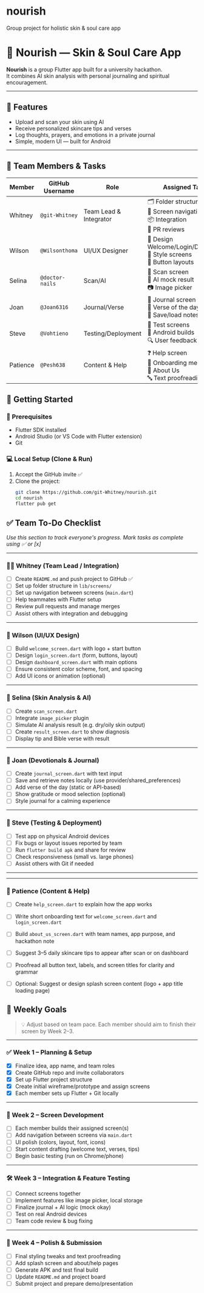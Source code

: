 # nourish
Group project for holistic skin &amp; soul care app
# 🌿 Nourish — Skin & Soul Care App

**Nourish** is a group Flutter app built for a university hackathon.  
It combines AI skin analysis with personal journaling and spiritual encouragement.

---

## 📱 Features

- Upload and scan your skin using AI
- Receive personalized skincare tips and verses
- Log thoughts, prayers, and emotions in a private journal
- Simple, modern UI — built for Android

---

## 👥 Team Members & Tasks

| Member     | GitHub Username   | Role                   | Assigned Tasks |
|------------|-------------------|------------------------|----------------|
| Whitney    | `@git-Whitney`    | Team Lead & Integrator | 🗂️ Folder structure<br>🔁 Screen navigation<br>📦 Integration<br>📝 PR reviews |
| Wilson     | `@Wilsonthoma`    | UI/UX Designer         | 🎨 Design Welcome/Login/Dashboard<br>🎨 Style screens<br>🔘 Button layouts |
| Selina     | `@doctor-nails`   | Scan/AI                | 🤳 Scan screen<br>🧠 AI mock result<br>📷 Image picker |
| Joan       | `@Joan6316`       | Journal/Verse          | 📓 Journal screen<br>📖 Verse of the day<br>💾 Save/load notes |
| Steve      | `@Vohtieno`       | Testing/Deployment     | 🧪 Test screens<br>📱 Android builds<br>🔍 User feedback |
| Patience   | `@Pesh638`        | Content & Help         | ❓ Help screen<br>💬 Onboarding messages<br>📜 About Us<br>🔤 Text proofreading |


## 🚀 Getting Started

### 🔧 Prerequisites

- Flutter SDK installed
- Android Studio (or VS Code with Flutter extension)
- Git

### 💻 Local Setup (Clone & Run)

1. Accept the GitHub invite ✅
2. Clone the project:
   ```bash
   git clone https://github.com/git-Whitney/nourish.git
   cd nourish
   flutter pub get

## ✅ Team To-Do Checklist

_Use this section to track everyone's progress. Mark tasks as complete using ✅ or [x]_

---

### 👩‍💻 Whitney  (Team Lead / Integration)
- [ ] Create `README.md` and push project to GitHub ✅
- [ ] Set up folder structure in `lib/screens/`
- [ ] Set up navigation between screens (`main.dart`)
- [ ] Help teammates with Flutter setup
- [ ] Review pull requests and manage merges
- [ ] Assist others with integration and debugging

---

### 🎨 Wilson (UI/UX Design)
- [ ] Build `welcome_screen.dart` with logo + start button
- [ ] Design `login_screen.dart` (form, buttons, layout)
- [ ] Design `dashboard_screen.dart` with main options
- [ ] Ensure consistent color scheme, font, and spacing
- [ ] Add UI icons or animation (optional)

---

### 🤖 Selina (Skin Analysis & AI)
- [ ] Create `scan_screen.dart`
- [ ] Integrate `image_picker` plugin
- [ ] Simulate AI analysis result (e.g. dry/oily skin output)
- [ ] Create `result_screen.dart` to show diagnosis
- [ ] Display tip and Bible verse with result

---

### 📓 Joan (Devotionals & Journal)
- [ ] Create `journal_screen.dart` with text input
- [ ] Save and retrieve notes locally (use provider/shared_preferences)
- [ ] Add verse of the day (static or API-based)
- [ ] Show gratitude or mood selection (optional)
- [ ] Style journal for a calming experience

---


### 🧪 Steve (Testing & Deployment)
- [ ] Test app on physical Android devices
- [ ] Fix bugs or layout issues reported by team
- [ ] Run `flutter build apk` and share for review
- [ ] Check responsiveness (small vs. large phones)
- [ ] Assist others with Git if needed

---
---

### 📜 Patience (Content & Help)

- [ ] Create `help_screen.dart` to explain how the app works
- [ ] Write short onboarding text for `welcome_screen.dart` and `login_screen.dart`
- [ ] Build `about_us_screen.dart` with team names, app purpose, and hackathon note
- [ ] Suggest 3–5 daily skincare tips to appear after scan or on dashboard
- [ ] Proofread all button text, labels, and screen titles for clarity and grammar
- [ ] Optional: Suggest or design splash screen content (logo + app title loading page)


## 📅 Weekly Goals

> 💡 Adjust based on team pace. Each member should aim to finish their screen by Week 2–3.

---

### ✅ Week 1 – Planning & Setup
- [x] Finalize idea, app name, and team roles
- [x] Create GitHub repo and invite collaborators
- [x] Set up Flutter project structure
- [x] Create initial wireframe/prototype and assign screens
- [x] Each member sets up Flutter + Git locally

---

### 🚧 Week 2 – Screen Development
- [ ] Each member builds their assigned screen(s)
- [ ] Add navigation between screens via `main.dart`
- [ ] UI polish (colors, layout, font, icons)
- [ ] Start content drafting (welcome text, verses, tips)
- [ ] Begin basic testing (run on Chrome/phone)

---

### 🛠️ Week 3 – Integration & Feature Testing
- [ ] Connect screens together
- [ ] Implement features like image picker, local storage
- [ ] Finalize journal + AI logic (mock okay)
- [ ] Test on real Android devices
- [ ] Team code review & bug fixing

---

### 🎯 Week 4 – Polish & Submission
- [ ] Final styling tweaks and text proofreading
- [ ] Add splash screen and about/help pages
- [ ] Generate APK and test final build
- [ ] Update `README.md` and project board
- [ ] Submit project and prepare demo/presentation

